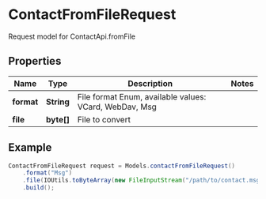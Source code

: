 # ContactFromFileRequest

Request model for ContactApi.fromFile

## Properties

Name | Type | Description | Notes
---- | ---- | ----------- | -----
**format** | **String**| File format Enum, available values: VCard, WebDav, Msg |
**file** | **byte[]**| File to convert |

## Example
```java
ContactFromFileRequest request = Models.contactFromFileRequest()
    .format("Msg")
    .file(IOUtils.toByteArray(new FileInputStream("/path/to/contact.msg")))
    .build();
```

